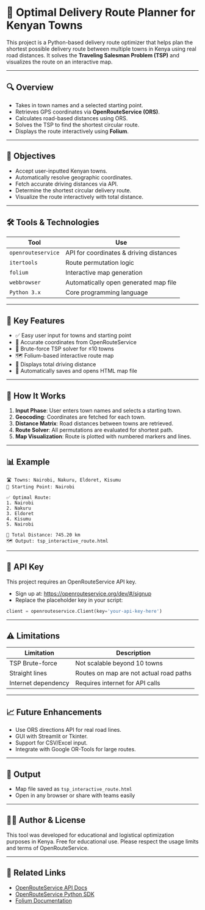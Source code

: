 
# 🚚 Optimal Delivery Route Planner for Kenyan Towns

This project is a Python-based delivery route optimizer that helps plan the shortest possible delivery route between multiple towns in Kenya using real road distances. It solves the **Traveling Salesman Problem (TSP)** and visualizes the route on an interactive map.

---

## 🔍 Overview

- Takes in town names and a selected starting point.
- Retrieves GPS coordinates via **OpenRouteService (ORS)**.
- Calculates road-based distances using ORS.
- Solves the TSP to find the shortest circular route.
- Displays the route interactively using **Folium**.

---

## 🎯 Objectives

- Accept user-inputted Kenyan towns.
- Automatically resolve geographic coordinates.
- Fetch accurate driving distances via API.
- Determine the shortest circular delivery route.
- Visualize the route interactively with total distance.

---

## 🛠️ Tools & Technologies

| Tool              | Use                                         |
|------------------|---------------------------------------------|
| `openrouteservice` | API for coordinates & driving distances   |
| `itertools`       | Route permutation logic                    |
| `folium`          | Interactive map generation                 |
| `webbrowser`      | Automatically open generated map file      |
| `Python 3.x`      | Core programming language                  |

---

## 🧩 Key Features

- ✅ Easy user input for towns and starting point
- 📍 Accurate coordinates from OpenRouteService
- 🔁 Brute-force TSP solver for ≤10 towns
- 🗺️ Folium-based interactive route map
- 📏 Displays total driving distance
- 💾 Automatically saves and opens HTML map file

---

## 🔄 How It Works

1. **Input Phase**: User enters town names and selects a starting town.
2. **Geocoding**: Coordinates are fetched for each town.
3. **Distance Matrix**: Road distances between towns are retrieved.
4. **Route Solver**: All permutations are evaluated for shortest path.
5. **Map Visualization**: Route is plotted with numbered markers and lines.

---

## 📊 Example

```plaintext
🛣️ Towns: Nairobi, Nakuru, Eldoret, Kisumu
🎯 Starting Point: Nairobi

✅ Optimal Route:
1. Nairobi
2. Nakuru
3. Eldoret
4. Kisumu
5. Nairobi

📏 Total Distance: 745.20 km
🗺️ Output: tsp_interactive_route.html
```

---

## 🔐 API Key

This project requires an OpenRouteService API key.

- Sign up at: https://openrouteservice.org/dev/#/signup
- Replace the placeholder key in your script:

```python
client = openrouteservice.Client(key='your-api-key-here')
```

---

## ⚠️ Limitations

| Limitation          | Description                               |
|---------------------|-------------------------------------------|
| TSP Brute-force     | Not scalable beyond 10 towns              |
| Straight lines      | Routes on map are not actual road paths   |
| Internet dependency | Requires internet for API calls           |

---

## 📈 Future Enhancements

- Use ORS directions API for real road lines.
- GUI with Streamlit or Tkinter.
- Support for CSV/Excel input.
- Integrate with Google OR-Tools for large routes.

---

## 📂 Output

- Map file saved as `tsp_interactive_route.html`
- Open in any browser or share with teams easily

---

## 👨‍💻 Author & License

This tool was developed for educational and logistical optimization purposes in Kenya. Free for educational use. Please respect the usage limits and terms of OpenRouteService.

---

## 🧭 Related Links

- [OpenRouteService API Docs](https://openrouteservice.org/dev/#/)
- [OpenRouteService Python SDK](https://github.com/GIScience/openrouteservice-py)
- [Folium Documentation](https://python-visualization.github.io/folium/)
